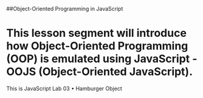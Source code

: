 ##Object-Oriented Programming in JavaScript
# This lesson segment will introduce how Object-Oriented Programming (OOP) is emulated using JavaScript - OOJS (Object-Oriented JavaScript).

This is JavaScript Lab 03 • Hamburger Object

